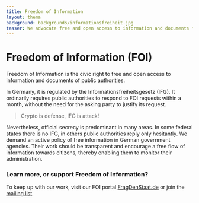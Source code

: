 ```yaml
---
title: Freedom of Information
layout: thema
background: backgrounds/informationsfreiheit.jpg
teaser: We advocate free and open access to information and documents from public authorities.
---
```


# Freedom of Information (FOI)

Freedom of Information is the civic right to free and open access to information and documents of public authorities.

In Germany, it is regulated by the Informationsfreiheitsgesetz (IFG). It ordinarily requires public authorities to respond to FOI requests within a month, without the need for the asking party to justify its request. 

> Crypto is defense, IFG is attack! 

Nevertheless, official secrecy is predominant in many areas. In some federal states there is no IFG, in others public authorities reply only hesitantly. We demand an active policy of free information in German government agencies. Their work should be transparent and encourage a free flow of information towards citizens, thereby enabling them to monitor their administration. 

### Learn more, or support Freedom of Information? 

To keep up with our work, visit our FOI portal [FragDenStaat.de](https://fragdenstaat.de/) or join the [mailing list](https://lists.okfn.org/mailman/listinfo/fragdenstaat).
